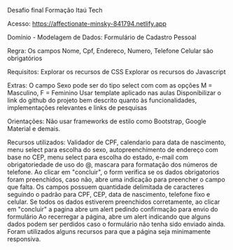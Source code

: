 Desafio final Formação Itaú Tech

Acesso: https://affectionate-minsky-841794.netlify.app

Domínio - Modelagem de Dados:
Formulário de Cadastro Pessoal

Regra:
Os campos Nome, Cpf, Endereco, Numero, Telefone Celular são obrigatórios

Requisitos:
Explorar os recursos de CSS
Explorar os recursos do Javascript

Extras:
O campo Sexo pode ser do tipo select com com as opções M = Masculino, F = Feminino
Usar template aplicado nas aulas
Disponibilizar o link do github do projeto bem descrito quanto às funcionalidades, implementações relevantes e links de pesquisas

Orientações:
Não usar frameworks de estilo como Bootstrap, Google Material e demais.

Recursos utilizados:
Validador de CPF, calendario para data de nascimento, menu select para escolha do sexo, autopreenchimento de endereço com base no CEP,
menu select para escolha do estado, e-mail com obrigatoriedade de uso do @, mascara para formatação dos números de telefone.
Ao clicar em "concluir", o form verifica se os dados obrigatorios foram preenchidos, caso não, abre uma indicação para preencher o campo que falta.
Os campos possuem quantidade delimitada de caracteres seguindo o padrão para CPF, CEP, data de nascimento, telefone fixo e celular.
Se todos os dados estiverem preenchidos corretamente, ao clicar em "concluir" a pagina abre um alert pedindo confirmação para envio do formulário
Ao recerregar a página, abre um alert indicando que alguns dados podem ser perdidos caso o formulário não tenha sido enviado ainda.
Foram utilizados alguns recursos para que a página seja minimamente responsiva.
